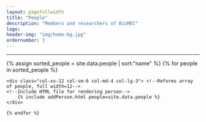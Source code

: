 ```yaml
---
layout: pagefullwidth
title: "People"
description: "Members and researchers of BioMEC"
logo:
header-img: "img/home-bg.jpg"
ordernumber: 3
---
```


<!--This file renders the people page. Normal markdown is used at the top and for headings. The actual people set is rendered using HTML to enable responsive rendering-->


---



<html>

<div class="row">
	<!--Using LIQUID to code adding of people-->
	{% assign sorted_people = site.data.people | sort:"name" %}
	{% for people in sorted_people %}

	<div class="col-xs-12 col-sm-6 col-md-4 col-lg-3"> <!--Reforms array of people, full width=12-->
	<!--Include HTML file for rendering person-->
		{% include addPerson.html people=site.data.people %}
	</div>

	{% endfor %}
</div>
</html>
